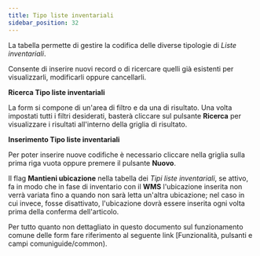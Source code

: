 ```yaml
---
title: Tipo liste inventariali
sidebar_position: 32
---
```


La tabella permette di gestire la codifica delle diverse tipologie di *Liste inventariali*.

Consente di inserire nuovi record o di ricercare quelli già esistenti per visualizzarli, modificarli oppure cancellarli.

**Ricerca Tipo liste inventariali**

La form si compone di un'area di filtro e da una di risultato. Una volta impostati tutti i filtri desiderati, basterà cliccare sul pulsante **Ricerca** per visualizzare i risultati all'interno della griglia di risultato.

**Inserimento Tipo liste inventariali**

Per poter inserire nuove codifiche è necessario cliccare nella griglia sulla prima riga vuota oppure premere il pulsante **Nuovo**.

Il flag **Mantieni ubicazione** nella tabella dei *Tipi liste inventariali*, se attivo, fa in modo che in fase di inventario con il **WMS** l'ubicazione inserita non verrà variata fino a quando non sarà  letta un'altra ubicazione; nel caso in cui invece, fosse disattivato, l'ubicazione dovrà essere inserita ogni volta prima della conferma dell'articolo.

Per tutto quanto non dettagliato in questo documento sul funzionamento comune delle form fare riferimento al seguente link [Funzionalità, pulsanti e campi comuniguide/common).